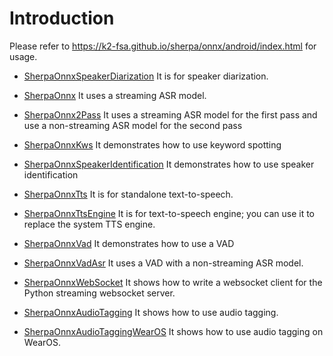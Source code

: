 # Introduction

Please refer to
https://k2-fsa.github.io/sherpa/onnx/android/index.html
for usage.

- [SherpaOnnxSpeakerDiarization](./SherpaOnnxSpeakerDiarization) It is for speaker diarization.

- [SherpaOnnx](./SherpaOnnx) It uses a streaming ASR model.

- [SherpaOnnx2Pass](./SherpaOnnx2Pass) It uses a streaming ASR model
  for the first pass and use a non-streaming ASR model for the second pass

- [SherpaOnnxKws](./SherpaOnnxKws) It demonstrates how to use keyword spotting

- [SherpaOnnxSpeakerIdentification](./SherpaOnnxSpeakerIdentification) It demonstrates
  how to use speaker identification

- [SherpaOnnxTts](./SherpaOnnxTts) It is for standalone text-to-speech.

- [SherpaOnnxTtsEngine](./SherpaOnnxTtsEngine) It is for text-to-speech engine;
   you can use it to replace the system TTS engine.

- [SherpaOnnxVad](./SherpaOnnxVad) It demonstrates how to use a VAD

- [SherpaOnnxVadAsr](./SherpaOnnxVadAsr) It uses a VAD with a non-streaming
  ASR model.

- [SherpaOnnxWebSocket](./SherpaOnnxWebSocket) It shows how to write a websocket
  client for the Python streaming websocket server.

- [SherpaOnnxAudioTagging](./SherpaOnnxAudioTagging) It shows how to use audio tagging.

- [SherpaOnnxAudioTaggingWearOS](./SherpaOnnxAudioTagging) It shows how to use audio tagging on WearOS.
